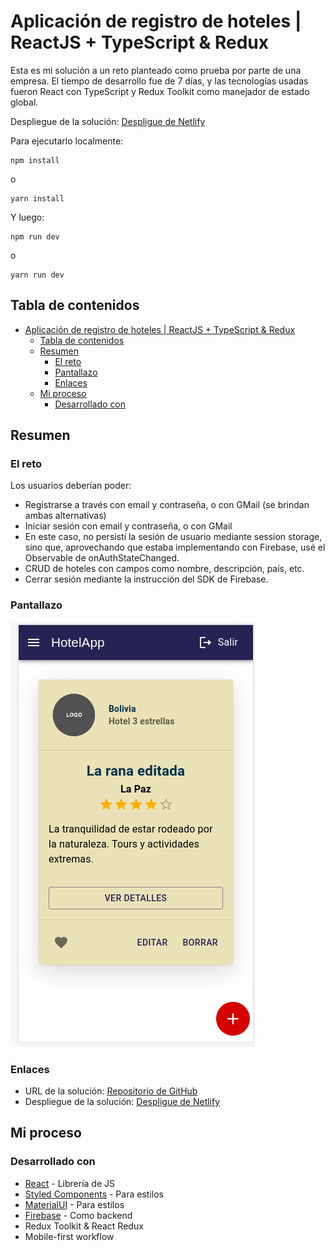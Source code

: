 # Aplicación de registro de hoteles | ReactJS + TypeScript & Redux

Esta es mi solución a un reto planteado como prueba por parte de una empresa. El tiempo de desarrollo fue de 7 días, y las tecnologías usadas fueron React con TypeScript y Redux Toolkit como manejador de estado global.

Despliegue de la solución: [Despligue de Netlify](https://jpihotelapp.netlify.app/)

Para ejecutarlo localmente:

```
npm install
```

o

```
yarn install
```

Y luego:

```
npm run dev
```

o 

```
yarn run dev
```

## Tabla de contenidos

- [Aplicación de registro de hoteles | ReactJS + TypeScript & Redux](#aplicación-de-registro-de-hoteles--reactjs--typescript--redux)
  - [Tabla de contenidos](#tabla-de-contenidos)
  - [Resumen](#resumen)
    - [El reto](#el-reto)
    - [Pantallazo](#pantallazo)
    - [Enlaces](#enlaces)
  - [Mi proceso](#mi-proceso)
    - [Desarrollado con](#desarrollado-con)

## Resumen

### El reto

Los usuarios deberían poder:

- Registrarse a través con email y contraseña, o con GMail (se brindan ambas alternativas)
- Iniciar sesión con email y contraseña, o con GMail
- En este caso, no persistí la sesión de usuario mediante session storage, sino que, aprovechando que estaba implementando con Firebase, usé el Observable de onAuthStateChanged. 
- CRUD de hoteles con campos como nombre, descripción, país, etc.
- Cerrar sesión mediante la instrucción del SDK de Firebase.

### Pantallazo

![Home desde móbil](./screenshot.jpg)

### Enlaces

- URL de la solución: [Repositorio de GitHub](https://github.com/jisazamp/hotel-app)
- Despliegue de la solución: [Despligue de Netlify](https://jpihotelapp.netlify.app/)

## Mi proceso

### Desarrollado con

- [React](https://reactjs.org/) - Librería de JS
- [Styled Components](https://styled-components.com/) - Para estilos
- [MaterialUI](https://mui.com/) - Para estilos
- [Firebase](https://firebase.google.com/) - Como backend
- Redux Toolkit & React Redux
- Mobile-first workflow

